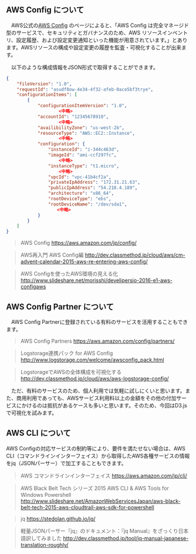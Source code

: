 ## AWS Config について

　AWS公式の[AWS Config](https://aws.amazon.com/jp/config/) のページによると、「AWS Config は完全マネージド型のサービスで、セキュリティとガバナンスのため、AWS リソースインベントリ、設定履歴、および設定変更通知といった機能が用意されています。」とあります。AWSリソースの構成や設定変更の履歴を監査・可視化することが出来ます。

　以下のような構成情報をJSON形式で取得することができます。

```json:aws_config.json
{
    "fileVersion": "1.0",
    "requestId": "asudf8ow-4e34-4f32-afeb-0ace5bf3trye",
    "configurationItems": [
        {
            "configurationItemVersion": "1.0",
                    <中略>
            "accountId": "12345678910",
                    <中略>
            "availibilityZone": "us-west-2b",
            "resourceType": "AWS::EC2::Instance",
                    <中略>
            "configuration": {
                "instanceId": "i-344c463d",
                "imageId": "ami-ccf297fc",
                    <中略>
                "instanceType": "t1.micro",
                    <中略>
                "vpcId": "vpc-41b4cf2a",
                "privateIpAddress": "172.31.21.63",
                "publicIpAddress": "54.218.4.189",
                "architecture": "x86_64",
                "rootDeviceType": "ebs",
                "rootDeviceName": "/dev/sda1",
                　　<中略>
            }
        }
    ]
}
```

> AWS Config
> https://aws.amazon.com/jp/config/

> AWS再入門 AWS Config編
> http://dev.classmethod.jp/cloud/aws/cm-advent-calendar-2015-aws-re-entering-aws-config/

> AWS Configを使ったAWS環境の見える化
> http://www.slideshare.net/morisshi/develipersio-2016-e1-aws-configaws

## AWS Config Partner について

　AWS Config Partnerに登録されている有料のサービスを活用することもできます。

> AWS Config Partners
> https://aws.amazon.com/config/partners/

> Logstorage連携パック for AWS Config
> http://www.logstorage.com/welcome/awsconfig_pack.html

> LogstorageでAWSの全体構成を可視化する
> http://dev.classmethod.jp/cloud/aws/aws-logstorage-config/

　ただ、有料のサービスのため、個人利用では気軽に試しにくいと思います。また、商用利用であっても、AWSサービス利用料以上の金額をその他の付加サービスにかけるのは抵抗があるケースも多いと思います。そのため、今回はD3.jsで可視化を試みます。

## AWS CLI について

AWS Configの対応サービスの制約等により、要件を満たせない場合は、AWS CLI（コマンドラインインターフェイス）から取得したAWS各種サービスの情報をjq（JSONパーサー）で加工することもできます。

> AWS コマンドラインインターフェイス
> https://aws.amazon.com/jp/cli/

> AWS Black Belt Tech シリーズ 2015 AWS CLI & AWS Tools for Windows Powershell
>  http://www.slideshare.net/AmazonWebServicesJapan/aws-black-belt-tech-2015-aws-cloudtrail-aws-sdk-for-powershell

> jq
> https://stedolan.github.io/jq/

> 軽量JSONパーサー『jq』のドキュメント：『jq Manual』をざっくり日本語訳してみました
> http://dev.classmethod.jp/tool/jq-manual-japanese-translation-roughly/
